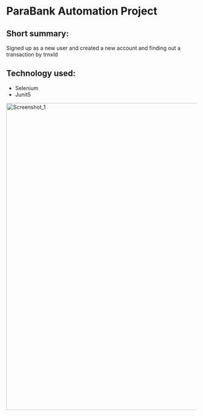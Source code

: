 # ParaBank Automation Project

## Short summary:
Signed up as a new user and created a new account and finding out a transaction by trnxId

## Technology used:
- Selenium
- Junit5

  

<img width="811" alt="Screenshot_1" src="https://github.com/ShouvikSQA/Automation_Project/assets/157007139/cb44102d-9cd0-47f2-a23f-308e8161f029">
